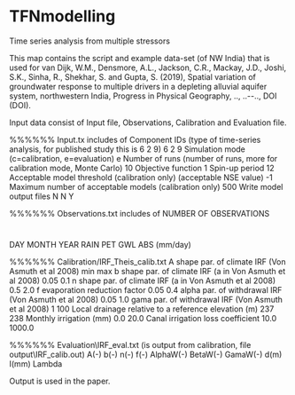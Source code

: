 # TFNmodelling
Time series analysis from multiple stressors

This map contains the script and example data-set (of NW India) that is used for 
van Dijk, W.M., Densmore, A.L., Jackson, C.R., Mackay, J.D., Joshi, S.K., Sinha, R., Shekhar, S. and Gupta, S. (2019), Spatial variation of groundwater response to multiple drivers in a depleting alluvial aquifer system, northwestern India, Progress in Physical Geography, .., ..--.., DOI (DOI).

Input data consist of Input file, Observations, Calibration and Evaluation file.

%%%%%%
Input.tx includes of
Component IDs (type of time-series analysis, for published study this is 6 2 9)
6 2 9
Simulation mode (c=calibration, e=evaluation)
e
Number of runs (number of runs, more for calibration mode, Monte Carlo)
10
Objective function
1
Spin-up period
12
Acceptable model threshold (calibration only) (acceptable NSE value)
-1
Maximum number of acceptable models (calibration only)
500
Write model output files
N N Y

%%%%%%
Observations.txt includes of
NUMBER OF OBSERVATIONS
#
DAY	 MONTH	 YEAR	 RAIN	 PET	 GWL	 ABS
                   (mm/day)

%%%%%%
Calibration/IRF_Theis_calib.txt
A shape par. of climate IRF (Von Asmuth et al 2008)
min max 
b shape par. of climate IRF (a in Von Asmuth et al 2008)
0.05 0.1
n shape par. of climate IRF (a in Von Asmuth et al 2008)
0.5 2.0
f evaporation reduction factor
0.05 0.4
alpha par. of withdrawal IRF (Von Asmuth et al 2008)
0.05 1.0
gama par. of withdrawal IRF (Von Asmuth et al 2008)
1 100
Local drainage relative to a reference elevation (m)
237 238
Monthly irrigation (mm)
0.0 20.0
Canal irrigation loss coefficient
10.0 1000.0

%%%%%%
Evaluation\IRF_eval.txt (is output from calibration, file output\IRF_calib.out)
A(-)	b(-)	n(-)	f(-)	AlphaW(-)	BetaW(-)	GamaW(-)	d(m)  I(mm)	Lambda

Output is used in the paper.
